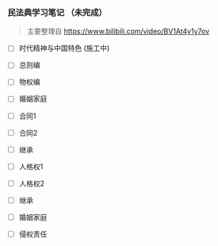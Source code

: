 ### 民法典学习笔记 （未完成）

> 主要整理自 https://www.bilibili.com/video/BV1At4y1y7ov

- [ ] 时代精神与中国特色 (施工中)
- [ ] 总则编
- [ ] 物权编
- [ ] 婚姻家庭
- [ ] 合同1
- [ ] 合同2
- [ ] 继承
- [ ] 人格权1
- [ ] 人格权2
- [ ] 继承
- [ ] 婚姻家庭
- [ ] 侵权责任

